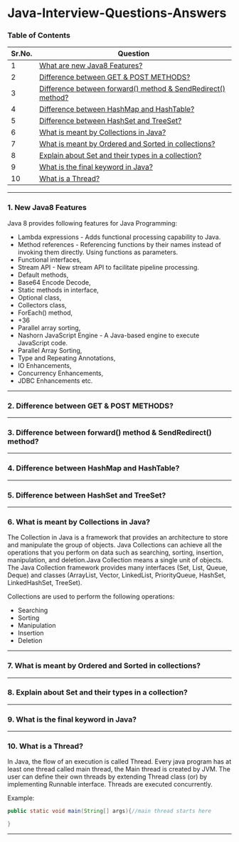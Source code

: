 # Java-Interview-Questions-Answers

### Table of Contents
| Sr.No.        | Question      | 
| ------------- |-------------| 
| 1             |[What are new Java8 Features?](https://github.com/aatul/Java-Interview-Questions-Answers/blob/master/README.md#1-new-java8-features) | 
| 2             |[Difference between GET & POST METHODS?](https://github.com/aatul/Java-Interview-Questions-Answers/blob/master/README.md#1-new-java8-features) |
| 3             |[Difference between forward() method & SendRedirect() method?](https://github.com/aatul/Java-Interview-Questions-Answers/blob/master/README.md#1-new-java8-features) |
| 4             |[Difference between HashMap and HashTable?](https://github.com/aatul/Java-Interview-Questions-Answers/blob/master/README.md#1-new-java8-features) |
| 5             |[Difference between HashSet and TreeSet?](https://github.com/aatul/Java-Interview-Questions-Answers/blob/master/README.md#1-new-java8-features) |
| 6             |[What is meant by Collections in Java?](https://github.com/aatul/Java-Interview-Questions-Answers/blob/master/README.md#6-what-is-meant-by-collections-in-java) | 
| 7             |[What is meant by Ordered and Sorted in collections?](https://github.com/aatul/Java-Interview-Questions-Answers/blob/master/README.md#1-new-java8-features) |
| 8             |[Explain about Set and their types in a collection?](https://github.com/aatul/Java-Interview-Questions-Answers/blob/master/README.md#1-new-java8-features) |
| 9             |[What is the final keyword in Java?](https://github.com/aatul/Java-Interview-Questions-Answers/blob/master/README.md#1-new-java8-features) |
| 10             |[What is a Thread?](https://github.com/aatul/Java-Interview-Questions-Answers/blob/master/README.md#1-new-java8-features) |
---

### 1. New Java8 Features

Java 8 provides following features for Java Programming:
*	Lambda expressions - Adds functional processing capability to Java. 
*	Method references - Referencing functions by their names instead of invoking them directly. Using functions as parameters. 
*	Functional interfaces,
*	Stream API - New stream API to facilitate pipeline processing. 
*	Default methods,
*	Base64 Encode Decode,
*	Static methods in interface,
*	Optional class,
*	Collectors class,
*	ForEach() method,
*	+36
*	Parallel array sorting,
*	Nashorn JavaScript Engine - A Java-based engine to execute JavaScript code. 
*	Parallel Array Sorting,
*	Type and Repeating Annotations,
*	IO Enhancements,
*	Concurrency Enhancements,
*	JDBC Enhancements etc.
---

### 2. Difference between GET & POST METHODS?
---

### 3. Difference between forward() method & SendRedirect() method?
---

### 4. Difference between HashMap and HashTable?
---

### 5. Difference between HashSet and TreeSet?
---

### 6. What is meant by Collections in Java?

The Collection in Java is a framework that provides an architecture to store and manipulate the group of objects. Java Collections can achieve all the operations that you perform on data such as searching, sorting, insertion, manipulation, and deletion.Java Collection means a single unit of objects. The Java Collection framework provides many interfaces (Set, List, Queue, Deque) and classes (ArrayList, Vector, LinkedList, PriorityQueue, HashSet, LinkedHashSet, TreeSet). 

Collections are used to perform the following operations:
*	Searching
*	Sorting
*	Manipulation
*	Insertion
*	Deletion 
---

### 7. What is meant by Ordered and Sorted in collections?
---

### 8. Explain about Set and their types in a collection?
---

### 9. What is the final keyword in Java?
---

### 10. What is a Thread?

In Java, the flow of an execution is called Thread. Every java program has at least one thread called main thread, the Main thread is created by JVM. The user can define their own threads by extending Thread class (or) by implementing Runnable interface. Threads are executed concurrently.

Example:
```java
public static void main(String[] args){//main thread starts here

}
```
---
